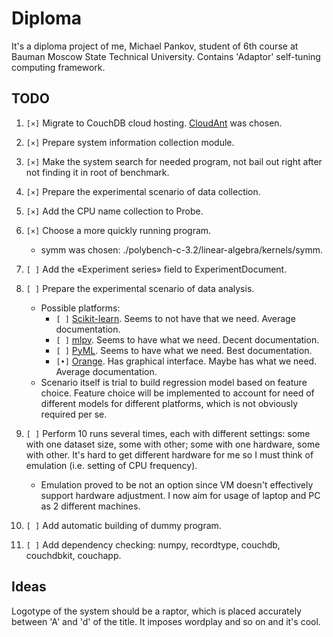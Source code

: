 # Diploma #

It's a diploma project of me, Michael Pankov, student of 6th course at Bauman Moscow State Technical University.
Contains 'Adaptor' self-tuning computing framework.

## TODO ##

1. `[×]` Migrate to CouchDB cloud hosting. [CloudAnt](https://cloudant.com/) was chosen.
1. `[×]` Prepare system information collection module.
1. `[×]` Make the system search for needed program, not bail out right after not finding it in root of benchmark.
1. `[×]` Prepare the experimental scenario of data collection.
1. `[×]` Add the CPU name collection to Probe.
1. `[×]` Choose a more quickly running program.
	* symm was chosen: ./polybench-c-3.2/linear-algebra/kernels/symm.
1. `[ ]` Add the «Experiment series» field to ExperimentDocument.
1. `[ ]` Prepare the experimental scenario of data analysis.
	* Possible platforms:
		* `[ ]` [Scikit-learn](http://scikit-learn.org/stable/#). Seems to not have that we need. Average documentation.
		* `[ ]` [mlpy](http://mlpy.sourceforge.net/). Seems to have what we need. Decent documentation.
		* `[ ]` [PyML](http://pyml.sourceforge.net/). Seems to have what we need. Best documentation.
		* `[•]` [Orange](http://orange.biolab.si/). Has graphical interface. Maybe has what we need. Average documentation.
	* Scenario itself is trial to build regression model based on feature choice. Feature choice will be implemented to account for need of different models for different platforms, which is not obviously required per se.

1. `[ ]` Perform 10 runs several times, each with different settings: some with one dataset size, some with other; some with one hardware, some with other. It's hard to get different hardware for me so I must think of emulation (i.e. setting of CPU frequency).
	* Emulation proved to be not an option since VM doesn't effectively support hardware adjustment. I now aim for usage of laptop and PC as 2 different machines.
1. `[ ]` Add automatic building of dummy program.
1. `[ ]` Add dependency checking: numpy, recordtype, couchdb, couchdbkit, couchapp.

## Ideas ##

Logotype of the system should be a raptor, which is placed accurately between 'A' and 'd' of the title. It imposes wordplay and so on and it's cool.